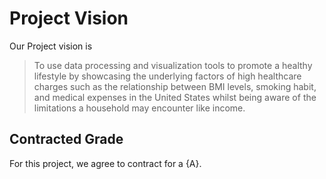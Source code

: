 # Project Vision

Our Project vision is 
> To use data processing and visualization tools to promote a healthy lifestyle by showcasing the underlying factors of high healthcare charges such as the relationship between BMI levels, smoking habit, and medical expenses in the United States whilst being aware of the limitations a household may encounter like income.

## Contracted Grade

For this project, we agree to contract for a {A}.